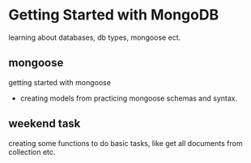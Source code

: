 # Getting Started with MongoDB

learning about databases, db types, mongoose ect.

## mongoose

getting started with mongoose

- creating models from practicing mongoose schemas and syntax.

## weekend task

creating some functions to do basic tasks, like get all documents from collection etc.
